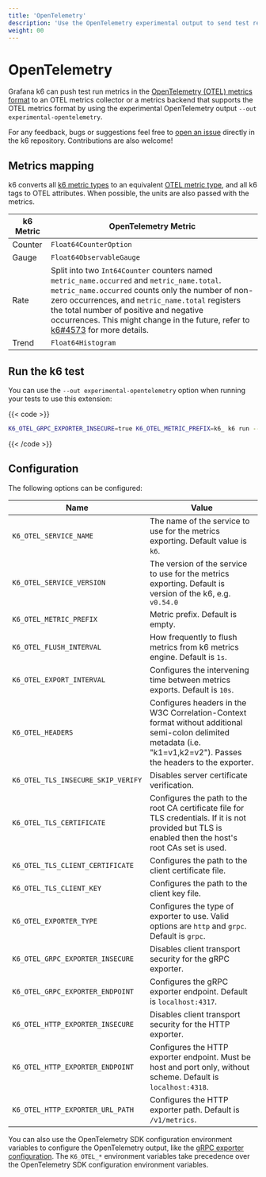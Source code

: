 ```yaml
---
title: 'OpenTelemetry'
description: 'Use the OpenTelemetry experimental output to send test results in OTEL metrics format.'
weight: 00
---
```


# OpenTelemetry

Grafana k6 can push test run metrics in the [OpenTelemetry (OTEL) metrics format](https://opentelemetry.io/docs/specs/otel/metrics/) to an OTEL metrics collector or a metrics backend that supports the OTEL metrics format by using the experimental OpenTelemetry output `--out experimental-opentelemetry`.

For any feedback, bugs or suggestions feel free to [open an issue](https://github.com/grafana/k6/issues) directly in the k6 repository. Contributions are also welcome!

## Metrics mapping

k6 converts all [k6 metric types](https://grafana.com/docs/k6/<K6_VERSION>/using-k6/metrics) to an equivalent [OTEL metric type](https://opentelemetry.io/docs/specs/otel/metrics/data-model/#timeseries-model), and all k6 tags to OTEL attributes. When possible, the units are also passed with the metrics.

| k6 Metric | OpenTelemetry Metric                                                                                                                                                                                                                                                                                                                                                          |
| --------- | ----------------------------------------------------------------------------------------------------------------------------------------------------------------------------------------------------------------------------------------------------------------------------------------------------------------------------------------------------------------------------- |
| Counter   | `Float64CounterOption`                                                                                                                                                                                                                                                                                                                                                        |
| Gauge     | `Float64ObservableGauge`                                                                                                                                                                                                                                                                                                                                                      |
| Rate      | Split into two `Int64Counter` counters named `metric_name.occurred` and `metric_name.total`. `metric_name.occurred` counts only the number of non-zero occurrences, and `metric_name.total` registers the total number of positive and negative occurrences. This might change in the future, refer to [k6#4573](https://github.com/grafana/k6/issues/4573) for more details. |
| Trend     | `Float64Histogram`                                                                                                                                                                                                                                                                                                                                                            |

## Run the k6 test

You can use the `--out experimental-opentelemetry` option when running your tests to use this extension:

{{< code >}}

```bash
K6_OTEL_GRPC_EXPORTER_INSECURE=true K6_OTEL_METRIC_PREFIX=k6_ k6 run --tag test-id=123 -o experimental-opentelemetry examples/script.js
```

{{< /code >}}

## Configuration

The following options can be configured:

| Name                               | Value                                                                                                                                                               |
| ---------------------------------- | ------------------------------------------------------------------------------------------------------------------------------------------------------------------- |
| `K6_OTEL_SERVICE_NAME`             | The name of the service to use for the metrics exporting. Default value is `k6`.                                                                                    |
| `K6_OTEL_SERVICE_VERSION`          | The version of the service to use for the metrics exporting. Default is version of the k6, e.g. `v0.54.0`                                                           |
| `K6_OTEL_METRIC_PREFIX`            | Metric prefix. Default is empty.                                                                                                                                    |
| `K6_OTEL_FLUSH_INTERVAL`           | How frequently to flush metrics from k6 metrics engine. Default is `1s`.                                                                                            |
| `K6_OTEL_EXPORT_INTERVAL`          | Configures the intervening time between metrics exports. Default is `10s`.                                                                                          |
| `K6_OTEL_HEADERS`                  | Configures headers in the W3C Correlation-Context format without additional semi-colon delimited metadata (i.e. "k1=v1,k2=v2"). Passes the headers to the exporter. |
| `K6_OTEL_TLS_INSECURE_SKIP_VERIFY` | Disables server certificate verification.                                                                                                                           |
| `K6_OTEL_TLS_CERTIFICATE`          | Configures the path to the root CA certificate file for TLS credentials. If it is not provided but TLS is enabled then the host's root CAs set is used.             |
| `K6_OTEL_TLS_CLIENT_CERTIFICATE`   | Configures the path to the client certificate file.                                                                                                                 |
| `K6_OTEL_TLS_CLIENT_KEY`           | Configures the path to the client key file.                                                                                                                         |
| `K6_OTEL_EXPORTER_TYPE`            | Configures the type of exporter to use. Valid options are `http` and `grpc`. Default is `grpc`.                                                                     |
| `K6_OTEL_GRPC_EXPORTER_INSECURE`   | Disables client transport security for the gRPC exporter.                                                                                                           |
| `K6_OTEL_GRPC_EXPORTER_ENDPOINT`   | Configures the gRPC exporter endpoint. Default is `localhost:4317`.                                                                                                 |
| `K6_OTEL_HTTP_EXPORTER_INSECURE`   | Disables client transport security for the HTTP exporter.                                                                                                           |
| `K6_OTEL_HTTP_EXPORTER_ENDPOINT`   | Configures the HTTP exporter endpoint. Must be host and port only, without scheme. Default is `localhost:4318`.                                                     |
| `K6_OTEL_HTTP_EXPORTER_URL_PATH`   | Configures the HTTP exporter path. Default is `/v1/metrics`.                                                                                                        |

You can also use the OpenTelemetry SDK configuration environment variables to configure the OpenTelemetry output, like the [gRPC exporter configuration](https://pkg.go.dev/go.opentelemetry.io/otel/exporters/otlp/otlpmetric/otlpmetricgrpc@v1.26.0). The `K6_OTEL_*` environment variables take precedence over the OpenTelemetry SDK configuration environment variables.
